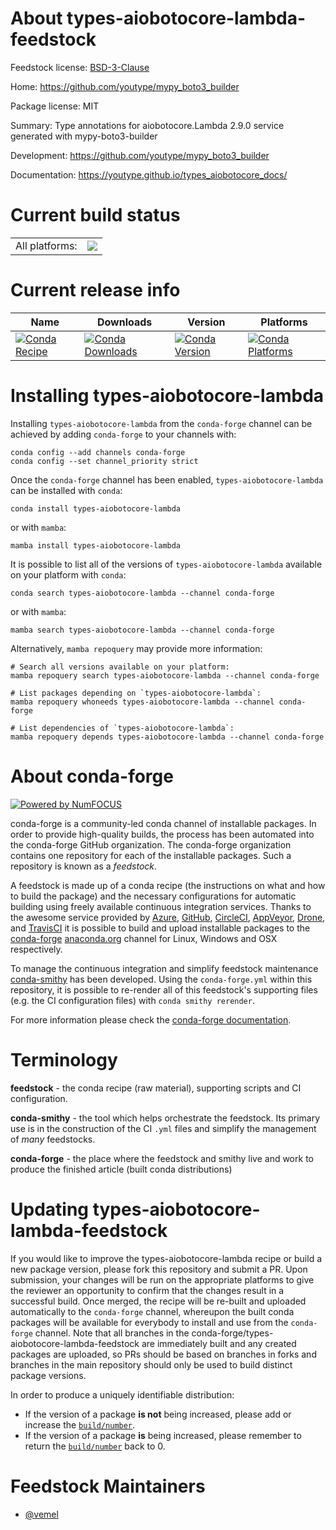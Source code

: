 About types-aiobotocore-lambda-feedstock
========================================

Feedstock license: [BSD-3-Clause](https://github.com/conda-forge/types-aiobotocore-lambda-feedstock/blob/main/LICENSE.txt)

Home: https://github.com/youtype/mypy_boto3_builder

Package license: MIT

Summary: Type annotations for aiobotocore.Lambda 2.9.0 service generated with mypy-boto3-builder

Development: https://github.com/youtype/mypy_boto3_builder

Documentation: https://youtype.github.io/types_aiobotocore_docs/

Current build status
====================


<table><tr><td>All platforms:</td>
    <td>
      <a href="https://dev.azure.com/conda-forge/feedstock-builds/_build/latest?definitionId=16777&branchName=main">
        <img src="https://dev.azure.com/conda-forge/feedstock-builds/_apis/build/status/types-aiobotocore-lambda-feedstock?branchName=main">
      </a>
    </td>
  </tr>
</table>

Current release info
====================

| Name | Downloads | Version | Platforms |
| --- | --- | --- | --- |
| [![Conda Recipe](https://img.shields.io/badge/recipe-types--aiobotocore--lambda-green.svg)](https://anaconda.org/conda-forge/types-aiobotocore-lambda) | [![Conda Downloads](https://img.shields.io/conda/dn/conda-forge/types-aiobotocore-lambda.svg)](https://anaconda.org/conda-forge/types-aiobotocore-lambda) | [![Conda Version](https://img.shields.io/conda/vn/conda-forge/types-aiobotocore-lambda.svg)](https://anaconda.org/conda-forge/types-aiobotocore-lambda) | [![Conda Platforms](https://img.shields.io/conda/pn/conda-forge/types-aiobotocore-lambda.svg)](https://anaconda.org/conda-forge/types-aiobotocore-lambda) |

Installing types-aiobotocore-lambda
===================================

Installing `types-aiobotocore-lambda` from the `conda-forge` channel can be achieved by adding `conda-forge` to your channels with:

```
conda config --add channels conda-forge
conda config --set channel_priority strict
```

Once the `conda-forge` channel has been enabled, `types-aiobotocore-lambda` can be installed with `conda`:

```
conda install types-aiobotocore-lambda
```

or with `mamba`:

```
mamba install types-aiobotocore-lambda
```

It is possible to list all of the versions of `types-aiobotocore-lambda` available on your platform with `conda`:

```
conda search types-aiobotocore-lambda --channel conda-forge
```

or with `mamba`:

```
mamba search types-aiobotocore-lambda --channel conda-forge
```

Alternatively, `mamba repoquery` may provide more information:

```
# Search all versions available on your platform:
mamba repoquery search types-aiobotocore-lambda --channel conda-forge

# List packages depending on `types-aiobotocore-lambda`:
mamba repoquery whoneeds types-aiobotocore-lambda --channel conda-forge

# List dependencies of `types-aiobotocore-lambda`:
mamba repoquery depends types-aiobotocore-lambda --channel conda-forge
```


About conda-forge
=================

[![Powered by
NumFOCUS](https://img.shields.io/badge/powered%20by-NumFOCUS-orange.svg?style=flat&colorA=E1523D&colorB=007D8A)](https://numfocus.org)

conda-forge is a community-led conda channel of installable packages.
In order to provide high-quality builds, the process has been automated into the
conda-forge GitHub organization. The conda-forge organization contains one repository
for each of the installable packages. Such a repository is known as a *feedstock*.

A feedstock is made up of a conda recipe (the instructions on what and how to build
the package) and the necessary configurations for automatic building using freely
available continuous integration services. Thanks to the awesome service provided by
[Azure](https://azure.microsoft.com/en-us/services/devops/), [GitHub](https://github.com/),
[CircleCI](https://circleci.com/), [AppVeyor](https://www.appveyor.com/),
[Drone](https://cloud.drone.io/welcome), and [TravisCI](https://travis-ci.com/)
it is possible to build and upload installable packages to the
[conda-forge](https://anaconda.org/conda-forge) [anaconda.org](https://anaconda.org/)
channel for Linux, Windows and OSX respectively.

To manage the continuous integration and simplify feedstock maintenance
[conda-smithy](https://github.com/conda-forge/conda-smithy) has been developed.
Using the ``conda-forge.yml`` within this repository, it is possible to re-render all of
this feedstock's supporting files (e.g. the CI configuration files) with ``conda smithy rerender``.

For more information please check the [conda-forge documentation](https://conda-forge.org/docs/).

Terminology
===========

**feedstock** - the conda recipe (raw material), supporting scripts and CI configuration.

**conda-smithy** - the tool which helps orchestrate the feedstock.
                   Its primary use is in the construction of the CI ``.yml`` files
                   and simplify the management of *many* feedstocks.

**conda-forge** - the place where the feedstock and smithy live and work to
                  produce the finished article (built conda distributions)


Updating types-aiobotocore-lambda-feedstock
===========================================

If you would like to improve the types-aiobotocore-lambda recipe or build a new
package version, please fork this repository and submit a PR. Upon submission,
your changes will be run on the appropriate platforms to give the reviewer an
opportunity to confirm that the changes result in a successful build. Once
merged, the recipe will be re-built and uploaded automatically to the
`conda-forge` channel, whereupon the built conda packages will be available for
everybody to install and use from the `conda-forge` channel.
Note that all branches in the conda-forge/types-aiobotocore-lambda-feedstock are
immediately built and any created packages are uploaded, so PRs should be based
on branches in forks and branches in the main repository should only be used to
build distinct package versions.

In order to produce a uniquely identifiable distribution:
 * If the version of a package **is not** being increased, please add or increase
   the [``build/number``](https://docs.conda.io/projects/conda-build/en/latest/resources/define-metadata.html#build-number-and-string).
 * If the version of a package **is** being increased, please remember to return
   the [``build/number``](https://docs.conda.io/projects/conda-build/en/latest/resources/define-metadata.html#build-number-and-string)
   back to 0.

Feedstock Maintainers
=====================

* [@vemel](https://github.com/vemel/)

